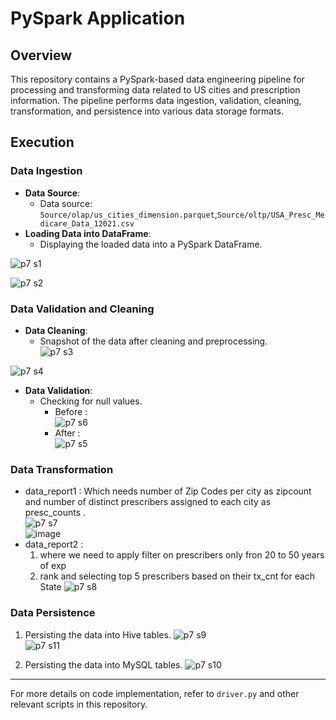 # PySpark Application

## Overview
This repository contains a PySpark-based data engineering pipeline for processing and transforming data related to US cities and prescription information. The pipeline performs data ingestion, validation, cleaning, transformation, and persistence into various data storage formats.

## Execution

### Data Ingestion
- **Data Source**: 
    - Data source: `Source/olap/us_cities_dimension.parquet`,`Source/oltp/USA_Presc_Medicare_Data_12021.csv`
- **Loading Data into DataFrame**:
    - Displaying the loaded data into a PySpark DataFrame.
      
![p7 s1](https://github.com/Souvik7861/PROJECTS/assets/120063616/78f6fa0d-e644-4d86-9410-31411a3c3182)  

![p7 s2](https://github.com/Souvik7861/PROJECTS/assets/120063616/c03ba5d1-6e2f-4e17-8bed-4ef1efa11dc4)    


### Data Validation and Cleaning    
- **Data Cleaning**:
    - Snapshot of the data after cleaning and preprocessing.    
![p7 s3](https://github.com/Souvik7861/PROJECTS/assets/120063616/39b0acfe-14c0-404f-9f00-e3e98f9763ed)

![p7 s4](https://github.com/Souvik7861/PROJECTS/assets/120063616/a8d130ad-9743-4721-863e-549429df0df9)

- **Data Validation**:
    - Checking for null values.    
        - Before :    
![p7 s6](https://github.com/Souvik7861/PROJECTS/assets/120063616/eaa6da71-5ff5-40ec-8138-b56249edddf7)
        - After :    
![p7 s5](https://github.com/Souvik7861/PROJECTS/assets/120063616/953ea8ee-91f7-4479-8404-2d66575cbf64)    

### Data Transformation
- data_report1 : Which needs number of Zip Codes per city as zipcount and number of distinct prescribers assigned to each city as presc_counts .    
![p7 s7](https://github.com/Souvik7861/PROJECTS/assets/120063616/2b1166a0-7f01-4c61-8a9f-10e0529f3258)    
![image](https://github.com/Souvik7861/PROJECTS/assets/120063616/ca564d65-7570-432a-b4b4-76acf07abf10)
- data_report2 :
    1) where we need to apply filter on prescribers only fron 20 to 50 years of exp
    2) rank and selecting top 5 prescribers based on their tx_cnt for each State
![p7 s8](https://github.com/Souvik7861/PROJECTS/assets/120063616/59dd98e1-a476-4e64-a0c4-a9ae41d07494)

### Data Persistence
1. Persisting the data into Hive tables.
   ![p7 s9](https://github.com/Souvik7861/PROJECTS/assets/120063616/c6d38d9a-ec67-46b6-a050-8f37bdb75c9f)    
   ![p7 s11](https://github.com/Souvik7861/PROJECTS/assets/120063616/eabfa373-c066-41e2-a55a-2418092faf15)    

3. Persisting the data into MySQL tables.
   ![p7 s10](https://github.com/Souvik7861/PROJECTS/assets/120063616/58a2f46f-c06d-4a43-bad8-5f7ca05ba7f6)



---

For more details on code implementation, refer to `driver.py` and other relevant scripts in this repository.
